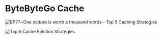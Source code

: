 # ByteByteGo Cache

![EP77~One picture is worth a thousand words - Top 5 Caching Strategies](https://ngte-superbed.oss-cn-beijing.aliyuncs.com/uPic/BhIyOWDpK6gs.webp)

![Top 8 Cache Eviction Strategies](https://ngte-superbed.oss-cn-beijing.aliyuncs.com/uPic/Gx2hyf2aDlS9.webp)
